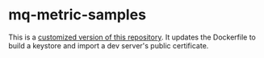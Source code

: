 # mq-metric-samples

This is a [customized version of this repository](https://github.com/ibm-messaging/mq-metric-samples). It updates the Dockerfile to build a keystore and import a dev
server's public certificate.
